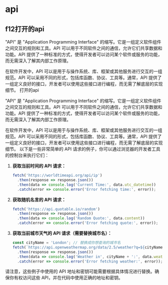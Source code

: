 # api

## f12打开的api

"API" 是 "Application Programming Interface" 的缩写。它是一组定义软件组件之间交互的规则和工具。API 可以用于不同软件之间的通信，允许它们共享数据和功能。API 提供了一种标准的方式，使得开发者可以访问某个软件或服务的功能，而无需深入了解其内部工作原理。

在软件开发中，API 可以是用于与操作系统、库、框架或其他服务进行交互的一组规范。API 可以采用不同的形式，包括库函数、协议、工具等。通常，API 提供了一组定义良好的接口，开发者可以使用这些接口进行编程，而无需了解底层的实现细节。
打开的api

"API" 是 "Application Programming Interface" 的缩写。它是一组定义软件组件之间交互的规则和工具。API 可以用于不同软件之间的通信，允许它们共享数据和功能。API 提供了一种标准的方式，使得开发者可以访问某个软件或服务的功能，而无需深入了解其内部工作原理。

在软件开发中，API 可以是用于与操作系统、库、框架或其他服务进行交互的一组规范。API 可以采用不同的形式，包括库函数、协议、工具等。通常，API 提供了一组定义良好的接口，开发者可以使用这些接口进行编程，而无需了解底层的实现细节。
以下是一些非常简单的 API 请求的例子，你可以通过浏览器的开发者工具的控制台来执行它们：

1. **获取当前时间的 API 请求：**

   ```javascript
   fetch('https://worldtimeapi.org/api/ip')
     .then(response => response.json())
     .then(data => console.log('Current Time:', data.utc_datetime))
     .catch(error => console.error('Error fetching time:', error));
   ```

2. **获取随机名言的 API 请求：**

   ```javascript
   fetch('https://api.quotable.io/random')
     .then(response => response.json())
     .then(data => console.log('Random Quote:', data.content))
     .catch(error => console.error('Error fetching quote:', error));
   ```

3. **获取当前城市天气的 API 请求（需要替换城市名）：**

   ```javascript
   const cityName = 'London'; // 替换成你想查询的城市名
   fetch(`https://api.openweathermap.org/data/2.5/weather?q=${cityName}&appid=YOUR_API_KEY`)
     .then(response => response.json())
     .then(data => console.log('Weather in', cityName + ':', data.weather[0].description))
     .catch(error => console.error('Error fetching weather:', error));
   ```

请注意，这些例子中使用的 API 地址和密钥可能需要根据具体情况进行替换。确保你有权访问这些 API，并在代码中使用正确的地址和密钥。
